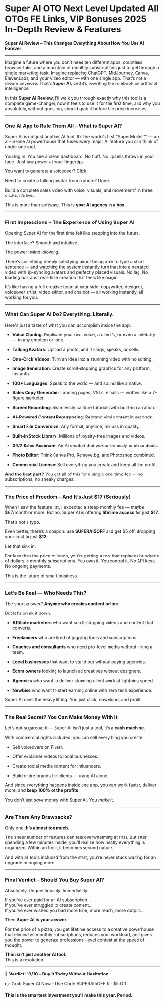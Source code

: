 # Super AI OTO Next Level Updated All OTOs FE Links, VIP Bonuses 2025 In-Depth Review & Features
<p class="" data-start="0" data-end="74"><strong data-start="0" data-end="74">Super AI Review – This Changes Everything About How You Use AI Forever</strong></p>


<hr class="" data-start="76" data-end="79" />
<p class="" data-start="81" data-end="459">Imagine a future where you don’t need ten different apps, countless browser tabs, and a mountain of monthly subscriptions just to get through a single marketing task. Imagine replacing ChatGPT, MidJourney, Canva, ElevenLabs, and your video editor — with one single app. That’s not a dream anymore. That’s <strong data-start="386" data-end="398">Super AI</strong>, and it’s rewriting the rulebook on artificial intelligence.</p>
<p class="" data-start="461" data-end="689">In this <strong data-start="469" data-end="488">Super AI Review</strong>, I’ll walk you through exactly why this tool is a complete game-changer, how it feels to use it for the first time, and why you absolutely, without question, should grab it before the price increases.</p>


<hr class="" data-start="691" data-end="694" />

<h3 class="" data-start="696" data-end="747">One AI App to Rule Them All – What is Super AI?</h3>
<p class="" data-start="749" data-end="920">Super AI is not just another AI tool. It’s the world’s first “SuperModel™” — an all-in-one AI powerhouse that fuses every major AI feature you can think of under one roof.</p>
<p class="" data-start="922" data-end="1037">You log in. You see a clean dashboard. No fluff. No upsells thrown in your face. Just raw power at your fingertips.</p>
<p class="" data-start="1039" data-end="1079">You want to generate a voiceover? Click.</p>
<p class="" data-start="1081" data-end="1132">Need to create a talking avatar from a photo? Done.</p>
<p class="" data-start="1134" data-end="1225">Build a complete sales video with voice, visuals, and movement? In three clicks, it’s live.</p>
<p class="" data-start="1227" data-end="1291">This is more than software. This is <strong data-start="1263" data-end="1290">your AI agency in a box</strong>.</p>


<hr class="" data-start="1293" data-end="1296" />

<h3 class="" data-start="1298" data-end="1354">First Impressions – The Experience of Using Super AI</h3>
<p class="" data-start="1356" data-end="1427">Opening Super AI for the first time felt like stepping into the future.</p>
<p class="" data-start="1429" data-end="1465">The interface? Smooth and intuitive.</p>
<p class="" data-start="1467" data-end="1491">The power? Mind-blowing.</p>
<p class="" data-start="1493" data-end="1764">There’s something deeply satisfying about being able to type a short sentence — and watching the system instantly turn that into a narrated video with lip-syncing avatars and perfectly placed visuals. No lag. No loading bar. Just real-time creation that feels like magic.</p>
<p class="" data-start="1766" data-end="1929">It’s like having a full creative team at your side: copywriter, designer, voiceover artist, video editor, and chatbot — all working instantly, all working for you.</p>


<hr class="" data-start="1931" data-end="1934" />

<h3 class="" data-start="1936" data-end="1984">What Can Super AI Do? Everything. Literally.</h3>
<p class="" data-start="1986" data-end="2048">Here's just a taste of what you can accomplish inside the app:</p>

<ul data-start="2050" data-end="3070">
 	<li class="" data-start="2050" data-end="2154">
<p class="" data-start="2052" data-end="2154"><strong data-start="2052" data-end="2069">Voice Cloning</strong>: Replicate your own voice, a client’s, or even a celebrity — in any emotion or tone.</p>
</li>
 	<li class="" data-start="2155" data-end="2225">
<p class="" data-start="2157" data-end="2225"><strong data-start="2157" data-end="2176">Talking Avatars</strong>: Upload a photo, and it sings, speaks, or sells.</p>
</li>
 	<li class="" data-start="2226" data-end="2301">
<p class="" data-start="2228" data-end="2301"><strong data-start="2228" data-end="2248">One-Click Videos</strong>: Turn an idea into a stunning video with no editing.</p>
</li>
 	<li class="" data-start="2302" data-end="2386">
<p class="" data-start="2304" data-end="2386"><strong data-start="2304" data-end="2324">Image Generation</strong>: Create scroll-stopping graphics for any platform, instantly.</p>
</li>
 	<li class="" data-start="2387" data-end="2454">
<p class="" data-start="2389" data-end="2454"><strong data-start="2389" data-end="2407">100+ Languages</strong>: Speak to the world — and sound like a native.</p>
</li>
 	<li class="" data-start="2455" data-end="2546">
<p class="" data-start="2457" data-end="2546"><strong data-start="2457" data-end="2481">Sales Copy Generator</strong>: Landing pages, VSLs, emails — written like a 7-figure marketer.</p>
</li>
 	<li class="" data-start="2547" data-end="2624">
<p class="" data-start="2549" data-end="2624"><strong data-start="2549" data-end="2569">Screen Recording</strong>: Seamlessly capture tutorials with built-in narration.</p>
</li>
 	<li class="" data-start="2625" data-end="2696">
<p class="" data-start="2627" data-end="2696"><strong data-start="2627" data-end="2661">AI-Powered Content Repurposing</strong>: Rebrand viral content in seconds.</p>
</li>
 	<li class="" data-start="2697" data-end="2766">
<p class="" data-start="2699" data-end="2766"><strong data-start="2699" data-end="2724">Smart File Conversion</strong>: Any format, anytime, no loss in quality.</p>
</li>
 	<li class="" data-start="2767" data-end="2840">
<p class="" data-start="2769" data-end="2840"><strong data-start="2769" data-end="2795">Built-in Stock Library</strong>: Millions of royalty-free images and videos.</p>
</li>
 	<li class="" data-start="2841" data-end="2920">
<p class="" data-start="2843" data-end="2920"><strong data-start="2843" data-end="2867">24/7 Sales Assistant</strong>: An AI chatbot that works tirelessly to close deals.</p>
</li>
 	<li class="" data-start="2921" data-end="2992">
<p class="" data-start="2923" data-end="2992"><strong data-start="2923" data-end="2939">Photo Editor</strong>: Think Canva Pro, Remove.bg, and Photoshop combined.</p>
</li>
 	<li class="" data-start="2993" data-end="3070">
<p class="" data-start="2995" data-end="3070"><strong data-start="2995" data-end="3017">Commercial License</strong>: Sell everything you create and keep all the profit.</p>
</li>
</ul>
<p class="" data-start="3072" data-end="3179"><strong data-start="3072" data-end="3094">And the best part?</strong> You get all of this for a single one-time fee — no subscriptions, no sneaky charges.</p>


<hr class="" data-start="3181" data-end="3184" />

<h3 class="" data-start="3186" data-end="3242">The Price of Freedom – And It’s Just $17 (Seriously)</h3>
<p class="" data-start="3244" data-end="3397">When I saw the feature list, I expected a steep monthly fee — maybe $67/month or more. But no. Super AI is offering <strong data-start="3360" data-end="3379">lifetime access</strong> for just <strong data-start="3389" data-end="3396">$17</strong>.</p>
<p class="" data-start="3399" data-end="3417">That’s not a typo.</p>
<p class="" data-start="3419" data-end="3521">Even better, there’s a coupon: use <strong data-start="3454" data-end="3469">SUPERAI5OFF</strong> and get $5 off, dropping your cost to just <strong data-start="3513" data-end="3520">$12</strong>.</p>
<p class="" data-start="3523" data-end="3540">Let that sink in.</p>
<p class="" data-start="3542" data-end="3719">For less than the price of lunch, you’re getting a tool that replaces hundreds of dollars in monthly subscriptions. You own it. You control it. No API keys. No ongoing payments.</p>
<p class="" data-start="3721" data-end="3758">This is the future of smart business.</p>


<hr class="" data-start="3760" data-end="3763" />

<h3 class="" data-start="3765" data-end="3800">Let’s Be Real — Who Needs This?</h3>
<p class="" data-start="3802" data-end="3858">The short answer? <strong data-start="3820" data-end="3858">Anyone who creates content online.</strong></p>
<p class="" data-start="3860" data-end="3884">But let’s break it down:</p>

<ul data-start="3886" data-end="4406">
 	<li class="" data-start="3886" data-end="3970">
<p class="" data-start="3888" data-end="3970"><strong data-start="3888" data-end="3911">Affiliate marketers</strong> who want scroll-stopping videos and content that converts.</p>
</li>
 	<li class="" data-start="3971" data-end="4039">
<p class="" data-start="3973" data-end="4039"><strong data-start="3973" data-end="3988">Freelancers</strong> who are tired of juggling tools and subscriptions.</p>
</li>
 	<li class="" data-start="4040" data-end="4117">
<p class="" data-start="4042" data-end="4117"><strong data-start="4042" data-end="4069">Coaches and consultants</strong> who need pro-level media without hiring a team.</p>
</li>
 	<li class="" data-start="4118" data-end="4188">
<p class="" data-start="4120" data-end="4188"><strong data-start="4120" data-end="4140">Local businesses</strong> that want to stand out without paying agencies.</p>
</li>
 	<li class="" data-start="4189" data-end="4256">
<p class="" data-start="4191" data-end="4256"><strong data-start="4191" data-end="4206">Ecom owners</strong> looking to launch ad creatives without designers.</p>
</li>
 	<li class="" data-start="4257" data-end="4332">
<p class="" data-start="4259" data-end="4332"><strong data-start="4259" data-end="4271">Agencies</strong> who want to deliver stunning client work at lightning speed.</p>
</li>
 	<li class="" data-start="4333" data-end="4406">
<p class="" data-start="4335" data-end="4406"><strong data-start="4335" data-end="4346">Newbies</strong> who want to start earning online with zero tech experience.</p>
</li>
</ul>
<p class="" data-start="4408" data-end="4478">Super AI does the heavy lifting. You just click, download, and profit.</p>


<hr class="" data-start="4480" data-end="4483" />

<h3 class="" data-start="4485" data-end="4532">The Real Secret? You Can Make Money With It</h3>
<p class="" data-start="4534" data-end="4611">Let’s not sugarcoat it — Super AI isn’t just a tool, it’s a <strong data-start="4594" data-end="4610">cash machine</strong>.</p>
<p class="" data-start="4613" data-end="4681">With commercial rights included, you can sell everything you create:</p>

<ul data-start="4683" data-end="4856">
 	<li class="" data-start="4683" data-end="4711">
<p class="" data-start="4685" data-end="4711">Sell voiceovers on Fiverr.</p>
</li>
 	<li class="" data-start="4712" data-end="4757">
<p class="" data-start="4714" data-end="4757">Offer explainer videos to local businesses.</p>
</li>
 	<li class="" data-start="4758" data-end="4804">
<p class="" data-start="4760" data-end="4804">Create social media content for influencers.</p>
</li>
 	<li class="" data-start="4805" data-end="4856">
<p class="" data-start="4807" data-end="4856">Build entire brands for clients — using AI alone.</p>
</li>
</ul>
<p class="" data-start="4858" data-end="4971">And since everything happens inside one app, you can work faster, deliver more, and <strong data-start="4942" data-end="4970">keep 100% of the profits</strong>.</p>
<p class="" data-start="4973" data-end="5030">You don’t just <em data-start="4988" data-end="4994">save</em> money with Super AI. You <em data-start="5020" data-end="5026">make</em> it.</p>


<hr class="" data-start="5032" data-end="5035" />

<h3 class="" data-start="5037" data-end="5065">Are There Any Drawbacks?</h3>
<p class="" data-start="5067" data-end="5102">Only one: <strong data-start="5077" data-end="5102">It’s almost too much.</strong></p>
<p class="" data-start="5104" data-end="5298">The sheer number of features can feel overwhelming at first. But after spending a few minutes inside, you’ll realize how neatly everything is organized. Within an hour, it becomes second nature.</p>
<p class="" data-start="5300" data-end="5401">And with all tools included from the start, you’re never stuck waiting for an upgrade or buying more.</p>


<hr class="" data-start="5403" data-end="5406" />

<h3 class="" data-start="5408" data-end="5452">Final Verdict – Should You Buy Super AI?</h3>
<p class="" data-start="5454" data-end="5494">Absolutely. Unquestionably. Immediately.</p>
<p class="" data-start="5496" data-end="5659">If you’ve ever paid for an AI subscription...<br data-start="5541" data-end="5544" />If you’ve ever struggled to create content...<br data-start="5589" data-end="5592" />If you’ve ever wished you had more time, more reach, more output...</p>
<p class="" data-start="5661" data-end="5694">Then <strong data-start="5666" data-end="5693">Super AI is your answer</strong>.</p>
<p class="" data-start="5696" data-end="5920">For the price of a pizza, you get lifetime access to a creative powerhouse that eliminates monthly subscriptions, reduces your workload, and gives you the power to generate professional-level content at the speed of thought.</p>
<p class="" data-start="5922" data-end="5982"><strong data-start="5922" data-end="5958">This isn’t just another AI tool.</strong><br data-start="5958" data-end="5961" />This is a revolution.</p>


<hr class="" data-start="5984" data-end="5987" />
<p class="" data-start="5989" data-end="6044">🎯 <strong data-start="5992" data-end="6044">Verdict: 10/10 – Buy It Today Without Hesitation</strong></p>
<p class="" data-start="6046" data-end="6128">👉 Grab Super AI Now – Use Code SUPERAI5OFF for $5 Off</p>
<p class="" data-start="6130" data-end="6196"><strong data-start="6130" data-end="6196" data-is-last-node="">This is the smartest investment you’ll make this year. Period.</strong></p>
